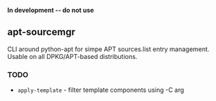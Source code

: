**In development -- do not use**

## apt-sourcemgr

CLI around python-apt for simpe APT sources.list entry management.
Usable on all DPKG/APT-based distributions.

### TODO

 * `apply-template` - filter template components using -C arg
